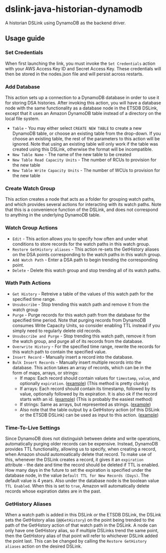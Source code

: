 # dslink-java-historian-dynamodb

A historian DSLink using DynamoDB as the backend driver.

## Usage guide

### Set Credentials

When first launching the link, you must invoke the `Set Credentials` action with your AWS Access Key ID and Secret Access Key. These credentials will then be stored in the nodes.json file and will persist across restarts.

### Add Database

This action sets up a connection to a DynamoDB database in order to use it for storing DSA histories. After invoking this action, you will have a database node with the same functionality as a database node in the ETSDB DSLink, except that it uses an Amazon DynamoDB table instead of a directory on the local file system.

- `Table` - You may either select `CREATE NEW TABLE` to create a new DynamoDB table, or choose an existing table from the drop-down. If you choose an existing table, the rest of the parameters to this action will be ignored. Note that using an existing table will only work if the table was created using this DSLink, otherwise the format will be incompatible.
- `New Table Name` - The name of the new table to be created
- `New Table Read Capacity Units` - The number of RCUs to provision for the new table
- `New Table Write Capacity Units` - The number of WCUs to provision for the new table

### Create Watch Group

This action creates a node that acts as a folder for grouping watch paths, and which provides several actions for interacting with its watch paths. Note that this is a convenience function of the DSLink, and does not correspond to anything in the underlying DynamoDB table.

### Watch Group Actions

- `Edit` - This action allows you to specify how often and under what conditions to store records for the watch paths in this watch group.
- `Restore GetHistory aliases` - This action re-sets the GetHistory aliases on the DSA points corresponding to the watch paths in this watch group.
- `Add Watch Path` - Enter a DSA path to begin trending the corresponding point.
- `Delete` - Delete this watch group and stop trending all of its watch paths.

### Wath Path Actions

- `Get History` - Retreive a table of the values of this watch path for the specified time range.
- `Unsubscribe` - Stop trending this watch path and remove it from the watch group
- `Purge` - Purge records for this watch path from the database for the specified time period. Note that purging records from DynamoDB consumes Write Capacity Units, so consider enabling TTL instead if you simply need to regularly delete old records.
- `Unsubscribe and Purge` - Stop trending this watch path, remove it from the watch group, and purge all of its records from the database.
- `Overwrite History` - For the specified time range, rewrite the records for this watch path to contain the specified value.
- `Insert Record` - Manually insert a record into the database.
- `Bulk Insert Records` - Manually insert multiple records into the database. This action takes an array of records, which can be in the form of maps, arrays, or strings:
  - If maps: Each record should contain values for `timestamp`, `value`, and optionally `expiration`. ([example](docs/bulkinsertmap.png)) (This method is pretty clunky)
  - If arrays: Each record should contain its timestamp, followed by its value, optionally followed by its expiration. It is also ok if the record starts with an id. ([example](docs/bulkinserttable.png)) (This is probably the easiest method)
  - If strings: Same as arrays, but represented as strings. ([example](docs/bulkinsertstrings.png))
  - Also note that the table output by a GetHistory action (of this DSLink or the ETSDB DSLink) can be used as input to this action. ([example](docs/bulkinsertfromhistory.png))

### Time-To-Live Settings

Since DynamoDB does not distinguish between delete and write operations, automatically purging older records can be expensive. Instead, DynamoDB provides TTL functionality, allowing us to specify, when creating a record, when Amazon should automoatically delete that record. To make use of this, whenever the DSLink creates a record, it gives it an `expiration` attribute - the date and time the record should be deleted if TTL is enabled. How many days in the future to set the expiration is specified under the database node, in the value `Default TTL for New Records (Days)`. The default value is 4 years. Also under the database node is the boolean value `TTL Enabled`. When this is set to `true`, Amazon will automatically delete records whose expiration dates are in the past.

### GetHistory Aliases

When a watch path is added in this DSLink _or_ the ETSDB DSLink, the DSLink sets the GetHistory alias (`@@GetHistory`) on the point being trended to the path of the GetHistory action of that watch path in the DSLink. A node can only have one GetHistory alias, so if multiple DSLinks trend the same point, then the GetHistory alias of that point will refer to whichever DSLink added the point last. This can be changed by calling the `Restore GetHistory aliases` action on the desired DSLink. 

